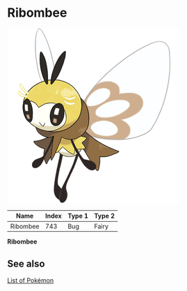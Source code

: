 # Ribombee


![Ribombee](images/743.png)

| **Name** | **Index** | **Type 1** | **Type 2** |
|----|----|----|----|
| Ribombee | 743 | Bug | Fairy  |

**Ribombee** 

## See also

[List of Pokémon](../pokemon.md)
